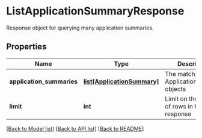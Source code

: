 # ListApplicationSummaryResponse

Response object for querying many application summaries.
## Properties
Name | Type | Description | Notes
------------ | ------------- | ------------- | -------------
**application_summaries** | [**list[ApplicationSummary]**](ApplicationSummary.md) | The matching ApplicationSummary objects | 
**limit** | **int** | Limit on the number of rows in the response | 

[[Back to Model list]](../README.md#documentation-for-models) [[Back to API list]](../README.md#documentation-for-api-endpoints) [[Back to README]](../README.md)


